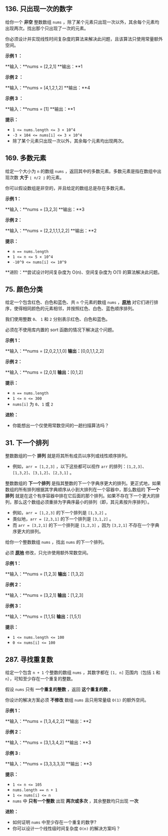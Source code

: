 136\. 只出现一次的数字
--------------

给你一个 **非空** 整数数组 `nums` ，除了某个元素只出现一次以外，其余每个元素均出现两次。找出那个只出现了一次的元素。

你必须设计并实现线性时间复杂度的算法来解决此问题，且该算法只使用常量额外空间。

**示例 1 ：**

**输入：**nums = \[2,2,1\]
**输出：**1

**示例 2 ：**

**输入：**nums = \[4,1,2,1,2\]
**输出：**4

**示例 3 ：**

**输入：**nums = \[1\]
**输出：**1

**提示：**

*   `1 <= nums.length <= 3 × 10^4`
*   `-3 × 104 <= nums[i] <= 3 × 10^4`
*   除了某个元素只出现一次以外，其余每个元素均出现两次。

169\. 多数元素
----------

给定一个大小为 `n` 的数组 `nums` ，返回其中的多数元素。多数元素是指在数组中出现次数 **大于** `⌊ n/2 ⌋` 的元素。

你可以假设数组是非空的，并且给定的数组总是存在多数元素。

**示例 1：**

**输入：**nums = \[3,2,3\]
**输出：**3

**示例 2：**

**输入：**nums = \[2,2,1,1,1,2,2\]
**输出：**2

**提示：**

*   `n == nums.length`
*   `1 <= n <= 5 × 10^4`
*   `-10^9 <= nums[i] <= 10^9`

**进阶：**尝试设计时间复杂度为 O(n)、空间复杂度为 O(1) 的算法解决此问题。

75\. 颜色分类
---------

给定一个包含红色、白色和蓝色、共 `n` 个元素的数组 `nums` ，**[原地](https://baike.baidu.com/item/%E5%8E%9F%E5%9C%B0%E7%AE%97%E6%B3%95)** 对它们进行排序，使得相同颜色的元素相邻，并按照红色、白色、蓝色顺序排列。

我们使用整数 `0`、 `1` 和 `2` 分别表示红色、白色和蓝色。

必须在不使用库内置的 sort 函数的情况下解决这个问题。

**示例 1：**

**输入：**nums = \[2,0,2,1,1,0\]
**输出：**\[0,0,1,1,2,2\]

**示例 2：**

**输入：**nums = \[2,0,1\]
**输出：**\[0,1,2\]

**提示：**

*   `n == nums.length`
*   `1 <= n <= 300`
*   `nums[i]` 为 `0`、`1` 或 `2`

**进阶：**

*   你能想出一个仅使用常数空间的一趟扫描算法吗？

31\. 下一个排列
----------

整数数组的一个 **排列**  就是将其所有成员以序列或线性顺序排列。

*   例如，`arr = [1,2,3]` ，以下这些都可以视作 `arr` 的排列：`[1,2,3]`、`[1,3,2]`、`[3,1,2]`、`[2,3,1]` 。

整数数组的 **下一个排列** 是指其整数的下一个字典序更大的排列。更正式地，如果数组的所有排列根据其字典顺序从小到大排列在一个容器中，那么数组的 **下一个排列** 就是在这个有序容器中排在它后面的那个排列。如果不存在下一个更大的排列，那么这个数组必须重排为字典序最小的排列（即，其元素按升序排列）。

*   例如，`arr = [1,2,3]` 的下一个排列是 `[1,3,2]` 。
*   类似地，`arr = [2,3,1]` 的下一个排列是 `[3,1,2]` 。
*   而 `arr = [3,2,1]` 的下一个排列是 `[1,2,3]` ，因为 `[3,2,1]` 不存在一个字典序更大的排列。

给你一个整数数组 `nums` ，找出 `nums` 的下一个排列。

必须 **[原地](https://baike.baidu.com/item/%E5%8E%9F%E5%9C%B0%E7%AE%97%E6%B3%95)** 修改，只允许使用额外常数空间。

**示例 1：**

**输入：**nums = \[1,2,3\]
**输出：**\[1,3,2\]

**示例 2：**

**输入：**nums = \[3,2,1\]
**输出：**\[1,2,3\]

**示例 3：**

**输入：**nums = \[1,1,5\]
**输出：**\[1,5,1\]

**提示：**

*   `1 <= nums.length <= 100`
*   `0 <= nums[i] <= 100`

287\. 寻找重复数
-----------

给定一个包含 `n + 1` 个整数的数组 `nums` ，其数字都在 `[1, n]` 范围内（包括 `1` 和 `n`），可知至少存在一个重复的整数。

假设 `nums` 只有 **一个重复的整数** ，返回 **这个重复的数** 。

你设计的解决方案必须 **不修改** 数组 `nums` 且只用常量级 `O(1)` 的额外空间。

**示例 1：**

**输入：**nums = \[1,3,4,2,2\]
**输出：**2

**示例 2：**

**输入：**nums = \[3,1,3,4,2\]
**输出：**3

**示例 3 :**

**输入：**nums = \[3,3,3,3,3\]
**输出：**3

**提示：**

*   `1 <= n <= 105`
*   `nums.length == n + 1`
*   `1 <= nums[i] <= n`
*   `nums` 中 **只有一个整数** 出现 **两次或多次** ，其余整数均只出现 **一次**

**进阶：**

*   如何证明 `nums` 中至少存在一个重复的数字?
*   你可以设计一个线性级时间复杂度 `O(n)` 的解决方案吗？


